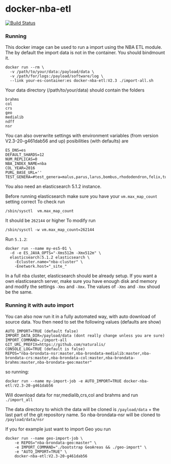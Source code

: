 # docker-nba-etl

[![Build Status](https://travis-ci.org/AtzeDeVries/travisci-nba-etl-docker.svg?branch=master)](https://travis-ci.org/AtzeDeVries/travisci-nba-etl-docker)

### Running
This docker image can be used to run a import using the NBA ETL module.
The by default the import data is not in the container. You should bindmount it.

```shell
docker run --rm \
  -v /path/to/your/data:/payload/data \
  -v /path/for/logs:/payload/software/log \
  --link your-es-container:es docker-nba-etl:V2.3 ./import-all.sh
```
Your data directory (/path/to/your/data) should contain the folders
```
brahms
col
crs
geo
medialib
ndff
nsr
```

You can also overwrite settings with environment variables (from version V2.3-20-g461dab56 and up) posibilities (with defaults) are
```shell
ES_DNS=es
DEFAULT_SHARDS=12
NUM_REPLICAS=0
NBA_INDEX_NAME=nba
COL_YEAR=2016
PURL_BASE_URL=''
TEST_GENERA=#test_genera=malus,parus,larus,bombus,rhododendron,felix,tulipa,rosa,canis,passer,trientalis
```


You also need an elasticsearch 5.1.2 instance.

Before running elasticsearch make sure you have your `vm.max_map_count` setting correct
To check run

`/sbin/sysctl  vm.max_map_count`

It should be `262144` or higher
To modify run

`/sbin/sysctl -w vm.max_map_count=262144`

Run `5.1.2`:
```shell
docker run --name my-es5-01 \
  -d -e ES_JAVA_OPTS="-Xms512m -Xmx512m" \
  elasticsearch:5.1.2 elasticsearch \
    -Ecluster.name="nba-cluster" \
    -Enetwork.host="_site_"
```

In a full nba cluster, elasticsearch should be already setup. If you want a own elasticsearch server, make sure you have enough disk and memory and modify the settings `-Xms` and `-Xmx`. The values of `-Xms` and `-Xmx` shoud be the same.

### Running it with auto import
You can also now run it in a fully automated way, with auto download of source data. You then need to set the following values (defaults are show)
```shell
AUTO_IMPORT=TRUE (default false)
IMPORT_DATA_DIR=/payload/data (dont really change unless you are sure)
IMPORT_COMMAND=./import-all
GIT_URL_PREFIX=https://github.com/naturalis/
CONSOLE_LOG=TRUE (default is false)
REPOS="nba-brondata-nsr:master,nba-brondata-medialib:master,nba-brondata-crs:master,nba-brondata-col:master,nba-brondata-brahms:master,nba-brondata-geo:master"
```
so running:
```shell
docker run --name my-import-job -e AUTO_IMPORT=TRUE docker-nba-etl:V2.3-20-g461dab56
```
Will download data for nsr,medialib,crs,col and brahms and run `./import_all`

The data directory to which the data will be cloned is `/payload/data` + the last part of the git repository name. So nba-brondata-nsr
will be cloned to `/payload/data/nsr`

If you for example just want to import Geo you run
```shell
docker run --name geo-import-job \
    -e REPOS="nba-brondata-geo:master" \
    -e IMPORT_COMMAND="./bootstrap GeoAreas && ./geo-import" \
    -e "AUTO_IMPORT=TRUE" \
    docker-nba-etl:V2.3-20-g461dab56
```
